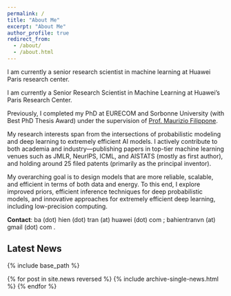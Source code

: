 ```yaml
---
permalink: /
title: "About Me"
excerpt: "About Me"
author_profile: true
redirect_from: 
  - /about/
  - /about.html
---
```


I am currently a senior research scientist in machine learning at Huawei Paris research center.


I am currently a Senior Research Scientist in Machine Learning at Huawei’s Paris Research Center.

Previously, I completed my PhD at EURECOM and Sorbonne University (with Best PhD Thesis Award) under the supervision of [Prof. Maurizio Filippone](https://scholar.google.com/citations?hl=en&user=ILUeAloAAAAJ).

My research interests span from the intersections of probabilistic modeling and deep learning to extremely efficient AI models.
I actively contribute to both academia and industry—publishing papers in top-tier machine learning venues such as JMLR, NeurIPS, ICML, and AISTATS (mostly as first author), and holding around 25 filed patents (primarily as the principal inventor).


My overarching goal is to design models that are more reliable, scalable, and efficient in terms of both data and energy. To this end, I explore improved priors, efficient inference techniques for deep probabilistic models, and innovative approaches for extremely efficient deep learning, including low-precision computing.

<!-- Please feel free to check out my list of publications, software and contact me for a research discussion. -->

**Contact**: ba (dot) hien (dot) tran (at) huawei (dot) com ; bahientranvn (at) gmail (dot) com .


## Latest News
{% include base_path %}

{% for post in site.news reversed %}
  {% include archive-single-news.html %}
{% endfor %}
